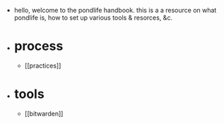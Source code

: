 - hello, welcome to the pondlife handbook. this is a a resource on what pondlife is, how to set up various tools & resorces, &c.
- # process
	- [[practices]]
- # tools
	- [[bitwarden]]